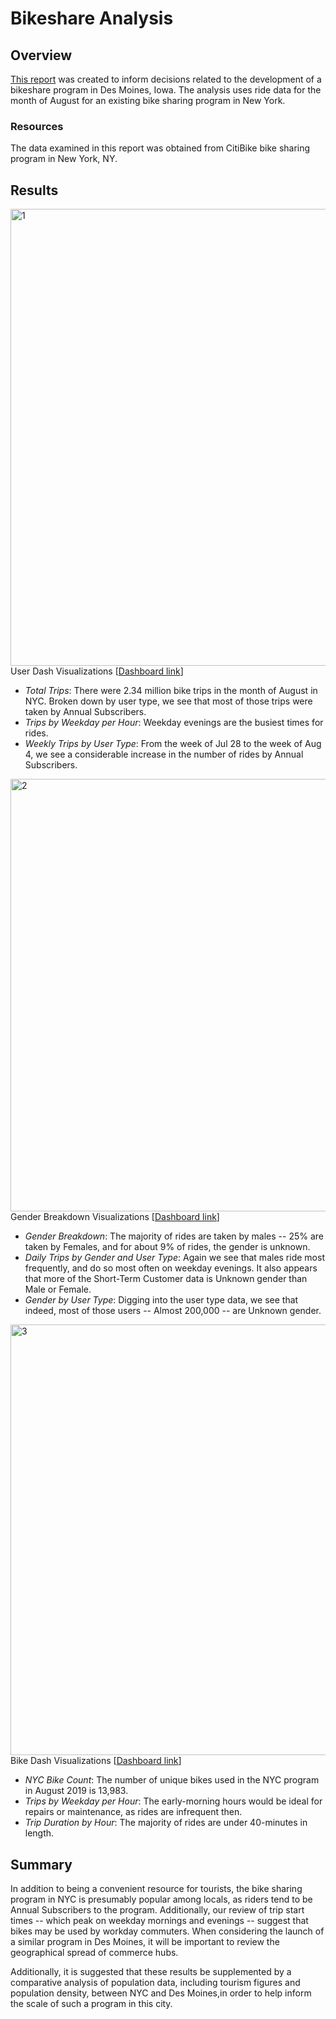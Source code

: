 # Bikeshare Analysis
## Overview
<a href="https://public.tableau.com/views/CitiBikeChallenge_16272572812730/CitiBikeStory?:language=en-US&publish=yes&:display_count=n&:origin=viz_share_link">This report</a> was created to inform decisions related to the development of a bikeshare program in Des Moines, Iowa. The analysis uses ride data for the month of August for an existing bike sharing program in New York.
### Resources
The data examined in this report was obtained from CitiBike bike sharing program in New York, NY.

## Results
<img width="731" alt="1" src="https://user-images.githubusercontent.com/82285562/127785283-7de817fa-1781-430d-a262-8e43b4131605.png">
User Dash Visualizations [<a href="https://public.tableau.com/shared/W5WYZBWS8?:display_count=n&:origin=viz_share_link">Dashboard link</a>]

  - *Total Trips*: There were 2.34 million bike trips in the month of August in NYC. Broken down by user type, we see that most of those trips were taken by Annual Subscribers.
  - *Trips by Weekday per Hour*: Weekday evenings are the busiest times for rides.
  - *Weekly Trips by User Type*: From the week of Jul 28 to the week of Aug 4, we see a considerable increase in the number of rides by Annual Subscribers.

<img width="692" alt="2" src="https://user-images.githubusercontent.com/82285562/127785287-3259cbbb-ddb2-4cf3-8321-7d9e1a26b800.png">
Gender Breakdown Visualizations [<a href="https://public.tableau.com/shared/DPNBK679K?:display_count=n&:origin=viz_share_link">Dashboard link</a>]

  - *Gender Breakdown*: The majority of rides are taken by males -- 25% are taken by Females, and for about 9% of rides, the gender is unknown.
  - *Daily Trips by Gender and User Type*: Again we see that males ride most frequently, and do so most often on weekday evenings. It also appears that more of the Short-Term Customer data is Unknown gender than Male or Female.
  - *Gender by User Type*: Digging into the user type data, we see that indeed, most of those users -- Almost 200,000 -- are Unknown gender.

<img width="689" alt="3" src="https://user-images.githubusercontent.com/82285562/127785289-f58e4755-c2a6-44ac-95c4-8e5d9b4412db.png">
Bike Dash Visualizations [<a href="https://public.tableau.com/shared/RW4DPTGFY?:display_count=n&:origin=viz_share_link">Dashboard link</a>]

  - *NYC Bike Count*: The number of unique bikes used in the NYC program in August 2019 is 13,983. 
  - *Trips by Weekday per Hour*: The early-morning hours would be ideal for repairs or maintenance, as rides are infrequent then.
  - *Trip Duration by Hour*: The majority of rides are under 40-minutes in length.


## Summary
In addition to being a convenient resource for tourists, the bike sharing program in NYC is presumably popular among locals, as riders tend to be Annual Subscribers to the program. Additionally, our review of trip start times -- which peak on weekday mornings and evenings -- suggest that bikes may be used by workday commuters. When considering the launch of a similar program in Des Moines, it will be important to review the geographical spread of commerce hubs.

Additionally, it is suggested that these results be supplemented by a comparative analysis of population data, including tourism figures and population density, between NYC and Des Moines,in order to help inform the scale of such a program in this city.
